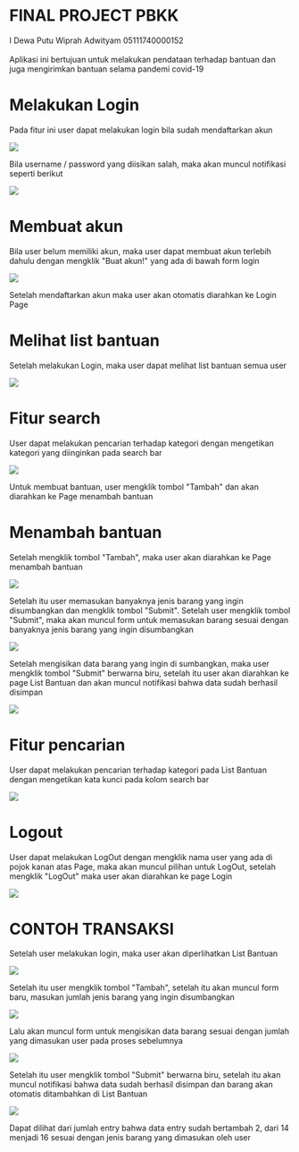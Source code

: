 # FINAL PROJECT PBKK

I Dewa Putu Wiprah Adwityam 05111740000152
<br><br> Aplikasi ini bertujuan untuk melakukan pendataan terhadap bantuan dan juga mengirimkan bantuan selama pandemi covid-19

# Melakukan Login

Pada fitur ini user dapat melakukan login bila sudah mendaftarkan akun

![](image/LoginScreen.png)

Bila username / password yang diisikan salah, maka akan muncul notifikasi seperti berikut

![](image/LoginFailed.png)

# Membuat akun

Bila user belum memiliki akun, maka user dapat membuat akun terlebih dahulu dengan mengklik "Buat akun!" yang ada di bawah form login

![](image/SignUpScreen.png)

Setelah mendaftarkan akun maka user akan otomatis diarahkan ke Login Page

# Melihat list bantuan

Setelah melakukan Login, maka user dapat melihat list bantuan semua user

![](image/ListBantuan.png)

# Fitur search

User dapat melakukan pencarian terhadap kategori dengan mengetikan kategori yang diinginkan pada search bar

![](image/ListBantuan.png)

Untuk membuat bantuan, user mengklik tombol "Tambah" dan akan diarahkan ke Page menambah bantuan

# Menambah bantuan

Setelah mengklik tombol "Tambah", maka user akan diarahkan ke Page menambah bantuan

![](image/InputBantuanBlank.png)

Setelah itu user memasukan banyaknya jenis barang yang ingin disumbangkan dan mengklik tombol "Submit". Setelah user mengklik tombol "Submit", maka akan muncul form untuk memasukan barang sesuai dengan banyaknya jenis barang yang ingin disumbangkan

![](image/InputBantuanForm.png)

Setelah mengisikan data barang yang ingin di sumbangkan, maka user mengklik tombol "Submit" berwarna biru, setelah itu user akan diarahkan ke page List Bantuan dan akan muncul notifikasi bahwa data sudah berhasil disimpan 

![](image/BantuanSuccessSubmit.png)

# Fitur pencarian

User dapat melakukan pencarian terhadap kategori pada List Bantuan dengan mengetikan kata kunci pada kolom search bar

![](image/ListFilter.png)

# Logout

User dapat melakukan LogOut dengan mengklik nama user yang ada di pojok kanan atas Page, maka akan muncul pilihan untuk LogOut, setelah mengklik "LogOut" maka user akan diarahkan ke page Login

![](image/LogOut.png)

# CONTOH TRANSAKSI

Setelah user melakukan login, maka user akan diperlihatkan List Bantuan

![](image/ListBantuan.png)

Setelah itu user mengklik tombol "Tambah", setelah itu akan muncul form baru, masukan jumlah jenis barang yang ingin disumbangkan

![](image/ex_duabarang.png)

Lalu akan muncul form untuk mengisikan data barang sesuai dengan jumlah yang dimasukan user pada proses sebelumnya

![](image/ex_InputBantuanForm.png)

Setelah itu user mengklik tombol "Submit" berwarna biru, setelah itu akan muncul notifikasi bahwa data sudah berhasil disimpan dan barang akan otomatis ditambahkan di List Bantuan

![](image/ex_BantuanSuccessSubmit.png)

Dapat dilihat dari jumlah entry bahwa data entry sudah bertambah 2, dari 14 menjadi 16 sesuai dengan jenis barang yang dimasukan oleh user
